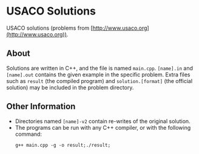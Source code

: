 # USACO Solutions
USACO solutions (problems from [http://www.usaco.org](http://www.usaco.org)).

## About
Solutions are written in C++, and the file is named ``main.cpp``. ``[name].in`` and ``[name].out`` contains the given example in the specific problem.
Extra files such as ``result`` (the compiled program) and ``solution.[format]`` (the official solution) may be included in the problem directory.

## Other Information
* Directories named ``[name]-v2`` contain re-writes of the original solution.
* The programs can be run with any C++ compiler, or with the following command:
  ```
  g++ main.cpp -g -o result;./result;
  ```